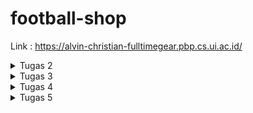 # football-shop

Link : https://alvin-christian-fulltimegear.pbp.cs.ui.ac.id/

<details>
<summary> Tugas 2 </summary>

## Memenuhi checklist
1. Membuat sebuah proyek Django baru

Jalankan `django-admin startproject football_store .` untuk membuat django project bernama `football_store` di current directory </br >. Lalu saya membuat 2 file env, `.env` dan `.env.prod` yang akan digunakan untuk menyimpan data-data yang sensitif. Sebagai best practice, saya juga masukkan secret key django ke dalam kedua file tersebut. Lalu mengganti baris `SECRET_KEY` menjadi ```SECRET_KEY = os.getenv('SECRET_KEY')```

Setelah itu, saya membuat gitignore menggunakan template dari tutorial 0

2. Membuat aplikasi dengan nama main pada proyek tersebut.

Jalankan `python manage.py startapp main` untuk membuat direktori baru bernama main.</br >

3. Melakukan routing pada proyek agar dapat menjalankan aplikasi main.

Tambahkan aplikasi `main` ke list Installed_Apps di file `settings.py`, ini akan membuat aplikasi main kita dikenali oleh proyek football_store</br>

4. Membuat model pada aplikasi main dengan nama Product dan memiliki atribut wajib sebagai berikut.
name sebagai nama item dengan tipe CharField.
price sebagai harga item dengan tipe IntegerField.
description sebagai deskripsi item dengan tipe TextField.
thumbnail sebagai gambar item dengan tipe URLField.
category sebagai kategori item dengan tipe CharField.
is_featured sebagai status unggulan item dengan tipe BooleanField.</br>

Untuk proyek kali ini saya menambahkan atribut `brand` yang bertipe `CharField` dan juga atribut `sold` yang bertipe `IntegerField` untuk menunjukkan berapa banyak dari produk tertentu sudah terjual

Untuk mengimplementasikannya, cukup menambahkan kode ini ke `models.py` di aplikasi `main`.

```python
    Category_Choices = [
        ('topwear', 'Top Wear'),
        ('bottomwear', 'Bottom Wear'),
        ('shoes', 'Shoes'),
        ('gloves', 'Gloves'),
        ('accessories', 'Accessories'),
        ('socks', 'Socks'),
        ('trainingequipment', 'Training Equipment'),
        ('ball', 'Ball'),
        ('bag', 'Bag'),
    ]

    name = models.CharField(max_length=30)
    price = models.IntegerField()
    description = models.TextField()
    thumbnail = models.URLField()
    category = models.CharField(max_length=20, choices=Category_Choices)
    is_featured = models.BooleanField(default=False)
    brand = models.CharField(max_length=10)
    sold = models.IntegerField(default=0)

    def __str__(self):
        return self.name
    
    def add_sold(self, quantity):
        self.sold += quantity
        self.save()
```

Kode ini akan membuat sebuah model bernama Products lewat kata kunci models.Model, lalu akan membuat atribut `name` dengan tipe `CharField` dan panjang maksimal 30 karakter, `price` dengan tipe `IntegerField`, `description` dengan tipe `Textfield`, `thumbnail` dengan tipe `URLField`, `category` dengan tipe `CharField` dan panjang maksimal 20 karakter dan pilihan dari `Category_Choices`, `is_featured` dengan tipe data `boolean` dimana nilai defaultnya adalah False, `brand` dengan tipe data `CharField` dan panjang maksimal 10, dan `sold` dengan tipe data `IntegerField`

setelah itu ada fungsi `__str__` yang digunakan untuk mengembalikan nama dari model, dan fungsi `add_sold` yang berfungsi untuk menambah nilai atribut `sold`

5. Membuat sebuah fungsi pada views.py untuk dikembalikan ke dalam sebuah template HTML yang menampilkan nama aplikasi serta nama dan kelas kamu.

Untuk ini saya menambahkan kode ini ke `views.py`
```python
def show_template(request):
    context = {
        'shop': 'Full Time Gear',
        'name': 'Alvin Christian Halim',
        'class': 'PBP F'
    }

    return render(request, "template.html", context)
```

kode ini mendefinisikan sebuah fungsi `show_template` dimana didalamnya ada 4 context yaitu `shop`, `name`, dan `class`. Lalu fungsi ini akan meretrun hasil render tersebut menurut `template.html`. Argumen request disini merupakan HTTP request yang diberikan ketika fungsi show_template dipanggil</br>

Karena untuk tugas individu kali ini hanya perlu menampilkan nama toko, nama, dan kelas, maka saya pakai template sederhana yang digunakan untuk tutorial 1</br>

```html
<p>{{ shop }}<p></p> 

<h5>Name: </h5>
<p>{{ name }}<p>
<h5>Class: </h5>
<p>{{ class }}</p>

```
`{{}}` digunakan untuk mendisplay variabel yang ada didalamnya ketika html tersebut dirender. Dalam kasus ini, yang akan ditampilkan adalah nilai variabel `shop`, `name`, dan `class` menurut context di `show_template` diatas

6. Membuat sebuah routing pada urls.py aplikasi main untuk memetakan fungsi yang telah dibuat pada views.py.

Untuk ini cukup tambahkan ini ke `urls.py`

```python
urlpatterns = [
    path('', show_template, name='show_template'),
]
```

Untuk penjelasan lebi lengkap ada di bagian berikutnya


7. Melakukan deployment ke PWS terhadap aplikasi yang sudah dibuat sehingga nantinya dapat diakses oleh teman-temanmu melalui Internet.

Untuk melakukan deployment ke PWS, pertama saya membuat proyek baru bernama fulltimegear di pws, lalu saya tambahkan env variabel saya ke PWS agar dapat digunakan oleh website saya. Setelah itu saya tambahkan url `alvin-christian-fulltimegear.pbp.cs.ui.ac.id` ke AllOWED_HOST di `settings.py` agar aplikasi webnya mengenali url deployment PWS. Setelah itu tinggal jalankan perintah deployment yang ditunjukkan di PWS.


## Buatlah bagan yang berisi request client ke web aplikasi berbasis Django beserta responnya dan jelaskan pada bagan tersebut kaitan antara urls.py, views.py, models.py, dan berkas html.

![flow](/images/basic-django.png)

ref:https://developer.mozilla.org/en-US/docs/Learn_web_development/Extensions/Server-side/Django/Introduction

Ketika seorang user membuka aplikasi django, maka browser akan mengirim sebuah `get` request. Sebuah get request dapat dianggap sebagai permintaan dari browser untuk mengambil sesuatu dari server. 

![request](/images/request.png)


Server akan menerima request tersebut dan "check" file `urls.py` untuk menentukan views mana yang tepat

```python
urlpatterns = [
    path('admin/', admin.site.urls),
    path('', include('main.urls')),
]
```

dalam kasus aplikasi saya, karena by default ketika membuka aplikasi akan berada di root URL, maka request akan diteruskan ke urls di aplikasi main, namun jika saya mengunjungi endpoin admin maka request akan diteruskan ke urls di admin.site. Untuk seterusnya saya akan gunakan main.urls sebagai contoh.

Di dalam urls di main ada potongan kode ini

```python
urlpatterns = [
    path('', show_template, name='show_template'),
]
```

Karena kita berada di root URL, maka fungsi yang akan dipanggil adalah `show_template` dari `views.py` di aplikasi main.show_template memiliki kode berikut

```python
def show_template(request):
    context = {
        'shop': 'Full Time Gear',
        'name': 'Alvin Christian Halim',
        'class': 'PBP F'
    }

    return render(request, "template.html", context)
```

kode ini mengambil file `template.html` lalu merendernya dan mereturnnya. Server kemudian mengembalikan hasil html yang dirender dan juga sebuah kode ke client untuk ditampilkan ke pengguna. Kode ini untuk memberi tahu ke client status dariaksi, apakah berhasil atau gagal, dan jika gagal, mengapa. 

![response](/images/response.png)


Tentu kita bisa menambahkan endpoint lain yang akan melakukanaksi lain tapi konsepnya tetap sama. Contoh jika kita ingin menulis atau membaca suatu data model, maka response akan diteruskan dari view ke `models.py` dimana kita dapat mengambil atau menulis data ke model yang ada di aplikasi. Setelah itu, tergantung bagaimana kita mensetup routing, kita dapat merender/mengupdate html baru dan mengembalikannya ke client.

## Jelaskan peran settings.py dalam proyek Django!

Sesuai namanya, `settings.py` merupakan kode yang menentukan konfigurasi dari aplikasi kita. Kode settings ini sebenarnya hanya merupakan sekumpulan variabel yang akan digunakan oleh aplikasi kita. Sebagai contoh, ada variabel `SECRET_KEY`, value yang kita assign ke variabel ini akan menjadi secret key yang digunakan oleh aplikasi kita untuk kegiatan kriptografi seperti signing. Variabel `ALLOWED_HOSTS` akan mendefinisikan host mana saja yang dimana aplikasi kita dapat ditampilkan (ref: https://docs.djangoproject.com/en/5.2/ref/settings/#allowed-hosts). Masih ada banyak lagi variabel yang kita bisa setting di file `settings.py`, untuk dokumentasi lengkapnya bisa lihat di https://docs.djangoproject.com/en/5.2/ref/settings/#

## Bagaimana cara kerja migrasi database di Django?

Pada saat kita melakukan perubahan pada model, maka kita perlu mengupdate database kita agar semua sinkron, proses ini bernama migration. Ketika ingin melakukan migration, kita dapat mulai dengan menjalankan perintah `python manage.py makemigrations`. Django akan scan model kita dan bandingkan dengan versi sebelumnya yang disimpan di file migrasi kita. Jika ada perbedaan, maka Django akan membuat file migrasi baru yang berisi perubahan yang ada. Ini bisa dibilang mirip dengansistem version control dari git. Kemudian kita dapat jalankan `python manage.py migrate` untuk mulai proses migrasi, tinggal tunggu sampai prosesnya kelar (ref: https://docs.djangoproject.com/en/5.2/topics/migrations/#migration-files)

## Menurut Anda, dari semua framework yang ada, mengapa framework Django dijadikan permulaan pembelajaran pengembangan perangkat lunak?

Menurut saya, alasan pertama adalah karena Django merupakan framework python, yang merupakan bahasa yang paling simpel dibanding bahasa-bahasa lain seperti php, javascript, dll. Kedua Django juga bagus untuk pengenalan design arkitektur, khususnya MVT, karena flownya jelas dan terstruktur. Terakhir, proses dari membuat proyek sampai mendeploy relatif mudah karena Django sudah memberikan cara untuk automasi seperti startapp, startproject, migrate, makemigrations, runserver, dll.

## Apakah ada feedback untuk asisten dosen tutorial 1 yang telah kamu kerjakan sebelumnya?

Mungkin dari saya belum ada karena dari materi tutorial sudah sangat membantu dan saya belum ketemu kendala apa-apa.
</details>

<details>
<summary> Tugas 3 </summary>

## Jelaskan mengapa kita memerlukan data delivery dalam pengimplementasian sebuah platform?

Sebuah platform tidak dapat berjalan tanpa adanya data, dan kita perlu sebuah cara untuk memindahkan data dari satu tempat ke tempat lain. Inilah gunanya data delivery, sebagai contoh misalkan sebuah platform menyimpan data dari produk yaitu nama, harga, dan stok. Data ini disimpan di database, ketika seorang user mengunjungi webstie tersebut untuk melihat produk, website harus dapat menampilkan data-data dari produk tersebut. Jadi harus ada perpindahan data dari database ke frontend untuk ditampilkan

## Menurutmu, mana yang lebih baik antara XML dan JSON? Mengapa JSON lebih populer dibandingkan XML?

Saya pribadi lebih suka JSON karena lebih simpel untuk ditulis dan dibaca. JSON lebih populer karena lebih ringan dibanting XML sehingga dapat di-parse lebih cepat. (ref : https://www.geeksforgeeks.org/html/difference-between-json-and-xml/)

## Jelaskan fungsi dari method is_valid() pada form Django dan mengapa kita membutuhkan method tersebut?

method is_valid() digunakan untuk ngecek apakah input form tersebut sesuai atau tidak dengan model yang ditentukan. Sebagai contoh, jika atribut nama memiliki maksimal panjang 10 char, dan ada yang input lebih dari 10 char maka method is_valid() akan mereturn false dan form tidak dapat disubmit. Sama juga jika pengguna tidak mengisi bagian yang wajib, seperti jika mencoba register tanpa memasukkan username atau password.

## Mengapa kita membutuhkan csrf_token saat membuat form di Django? Apa yang dapat terjadi jika kita tidak menambahkan csrf_token pada form Django? Bagaimana hal tersebut dapat dimanfaatkan oleh penyerang?

Cross-site request forgery (CSRF) merupakan sebuah serangan dimana seorang penyerang dapat mengirimkan request yang berbahaya atas nama pengguna. CSRF dapat terjadi ketika seorang user sedang logged in ke sebuah aplikasi. Untuk menjaga session, aplikasi web akan membuat cookie. Hal yang penting untuk dicatat adalah ketika kita mengirim sebuah request ke aplikasi tersebut, cookie akan secara otomatis dikirim juga ke server. 

Misalkan user sedang logged in ke aplikasi bank. Lalu dia pergi ke website lain yang ternyata dibuat oleh penyerang. Saat di website tersebut, ternyata website mengirim sebuah request ke aplikasi bank untuk mengganti password. Karena cookienya juga dikirim maka web bank menggangap bahwa user tersebut yang ingin mengganti password

![csrf](/images/csrf.svg)

CSRF token merupakan sebuah token random yang digunakan untuk mencegah CSRF. CSRF Ketika user mengirim form, maka CSRF token tersebut juga akan dikirm ke server, biasanya lewat hidden field di html dengan metode POST. Server akan cek apakah token tersebut sesuai, jika iya maka aksi tersebut akan dilakukan. Namun jika tidak maka aksi tersebut akan direject (ref: https://portswigger.net/web-security/csrf)

## Jelaskan bagaimana cara kamu mengimplementasikan checklist di atas secara step-by-step (bukan hanya sekadar mengikuti tutorial).

1.  Tambahkan 4 fungsi views baru untuk melihat objek yang sudah ditambahkan dalam format XML, JSON, XML by ID, dan JSON by ID.

di `views.py` saya tambahkan 4 fungsi ini
```python
def show_xml(request):
    products = Products.objects.all()
    xml_data = serializers.serialize("xml", products)
    return HttpResponse(xml_data, content_type="application/xml")

def show_json(request):
    products = Products.objects.all()
    json_data = serializers.serialize("json", products)
    return HttpResponse(json_data, content_type="application/json")

def show_xml_by_id(request, id):
    products = Products.objects.get(id=id)
    xml_data = serializers.serialize("xml", [products])
    return HttpResponse(xml_data, content_type="application/xml")

def show_json_by_id(request, id):
    products = Products.objects.get(id=id)
    json_data = serializers.serialize("json", [products])
    return HttpResponse(json_data, content_type="application/json")
```

fungsi-fungsi tersebut berguna untuk menampilkan data products dalam bentuk xml (show_xml) dan json(show_json). Terdapat juga 2 fungsi untuk menampilkan data produk tertentu berdasarkan idnya dalam bentuk json (show_json_by_id) dan (show_xml_by_id)

2. Membuat routing URL untuk masing-masing views yang telah ditambahkan pada poin 1.

Dalam `urls.py` saya tambahkan 4 endpoint ini

```python
    path('xml/<uuid:id>/', show_xml_by_id, name='show_xml_by_id'),
    path('json/<uuid:id>/', show_json_by_id, name='show_json_by_id'),
    path('xml/', show_xml, name='show_xml'),
    path('json/', show_json, name='show_json'),
```

endpoint xml digunakan untuk menampilkan data dlm xml, endpoint json untuk menampilkan dlm json, xml/<uuid:id>/ untuk menampilkan data produk dengan uuid tertenu dlm xml, dan json/<uuid:id> dalam json

3.  Membuat halaman yang menampilkan data objek model yang memiliki tombol "Add" yang akan redirect ke halaman form, serta tombol "Detail" pada setiap data objek model yang akan menampilkan halaman detail objek.

Catatatan bahwa semua kode html digenerate oleh AI

`template.html` diubah menjadi 

```html
 {% extends 'base.html' %}
 {% block content %}
<!DOCTYPE html>
<html lang="en">
<head>
    <meta charset="UTF-8">
    <title>{{ shop }}</title>
    <style>
        body { font-family: Arial, sans-serif; }
        .header { text-align: center; margin-bottom: 20px; }
        .add-button {
            display: inline-block;
            margin: 10px 0;
            padding: 10px 20px;
            background: dodgerblue;
            color: white;
            text-decoration: none;
            border-radius: 6px;
            font-size: 16px;
        }
        .add-button:hover { background: royalblue; }

        /* Product grid */
        .product-grid {
            display: grid;
            grid-template-columns: repeat(auto-fit, minmax(280px, 1fr));
            gap: 20px;
            max-width: 1000px;
            margin: auto;
        }
        .product-card {
            border: 1px solid #ddd;
            border-radius: 12px;
            padding: 15px;
            box-shadow: 0 4px 10px rgba(0,0,0,0.08);
            text-align: center;
        }
        .product-card img {
            width: 250px;
            height: 200px;
            object-fit: cover;
            border-radius: 10px;
            margin-bottom: 12px;
        }
        .product-card h2 {
            margin: 8px 0;
            font-size: 18px;
        }
        .price { font-weight: bold; color: green; margin: 5px 0; }
        .featured {
            color: #fff;
            background: crimson;
            padding: 3px 6px;
            border-radius: 5px;
            font-size: 11px;
            margin-left: 6px;
        }
        .details-button {
            display: inline-block;
            margin-top: 12px;
            padding: 8px 16px;
            background: #0b5ed7;
            color: white;
            text-decoration: none;
            border-radius: 6px;
            font-size: 14px;
        }
        .details-button:hover {
            background: #084298;
        }
    </style>
</head>
<body>
    <div class="header">
        <h1>{{ shop }}</h1>
        <h5>Name: {{ name }}</h5>
        <h5>Class: {{ class }}</h5>
        <a href="{% url 'main:add_product' %}" class="add-button">Add Product</a>
    </div>

    <div class="product-grid">
        {% for product in products %}
            <div class="product-card">
                <img src="{{ product.thumbnail }}" alt="{{ product.name }}">
                <h2>
                    {{ product.name }}
                    {% if product.is_featured %}
                        <span class="featured">Featured</span>
                    {% endif %}
                </h2>
                <p class="price">Rp {{ product.price }}</p>
                <p><strong>Brand:</strong> {{ product.brand }}</p>
                <p><strong>Stock:</strong> {{ product.stock }}</p>
                <a href="{% url 'main:show_product' product.id %}" class="details-button">View Details</a>
            </div>
        {% empty %}
            <p>No products available.</p>
        {% endfor %}
    </div>
</body>
</html>
{% endblock content %}

```

Disini ada button dengan label Add Product yang akan redirect ke url bernama add_product (path('add/', add_product, name='add_product')) diamana kita bisa menambahkan produk. 

Selain itu kita jalankan sebuah for loop untuk setiap produk dan menampilkan nama, harga, brand, dan jumblah stok

```html
        {% for product in products %}
            <div class="product-card">
                <img src="{{ product.thumbnail }}" alt="{{ product.name }}">
                <h2>
                    {{ product.name }}
                    {% if product.is_featured %}
                        <span class="featured">Featured</span>
                    {% endif %}
                </h2>
                <p class="price">Rp {{ product.price }}</p>
                <p><strong>Brand:</strong> {{ product.brand }}</p>
                <p><strong>Stock:</strong> {{ product.stock }}</p>
                <a href="{% url 'main:show_product' product.id %}" class="details-button">View Details</a>
```

ada juga button details yang akan redirect ke url bernama show_product (    path('product/<uuid:id>/', show_product, name='show_product'),)

Kode untuk show_product dalam views.py adalah

```python
def show_product(request, id):
    product = get_object_or_404(Products, id=id)
    context = {'product': product}
    return render(request, 'product_detail.html', context)
```

Yaitu hanya sekedar merender `product_detail.html` untuk produk dengan id tertentu. 

4. Membuat halaman form untuk menambahkan objek model pada app sebelumnya.

Kode dari `forms.py` adalah

```python
from django.forms import ModelForm
from main.models import Products

class ProductsForm(ModelForm):
    class Meta:
        model = Products
        fields = ["name", "description", "price", "category", "thumbnail", "is_featured", "brand","stock"]



```

dimana forms ini akan digunakan di `add_product`

```python
def add_product(request):
    form = ProductsForm(request.POST or None)
    if form.is_valid() and request.method == 'POST':
        form.save()
        return redirect('main:show_template')
    
    context = {'form': form}
    return render(request, 'add_product.html', context)

```

dengan kode html `add_product.html`

```html
 {% extends 'base.html' %}
 {% block content %}
<!DOCTYPE html>
<html lang="en">
<head>
    <meta charset="UTF-8">
    <title>Add Product</title>
    <style>
        body {
            font-family: Arial, sans-serif;
        }
        .form-container {
            width: 400px;
            margin: 50px auto;
            padding: 20px;
            border: 1px solid #ddd;
            border-radius: 10px;
            box-shadow: 0 4px 10px rgba(0,0,0,0.1);
        }
        .form-container h2 {
            text-align: center;
            margin-bottom: 20px;
        }
        .form-container form p {
            margin-bottom: 15px;
        }
        .form-container button {
            width: 100%;
            padding: 10px;
            background: dodgerblue;
            color: white;
            border: none;
            border-radius: 6px;
            font-size: 16px;
            cursor: pointer;
        }
        .form-container button:hover {
            background: royalblue;
        }
        .back-link {
            display: block;
            margin-top: 15px;
            text-align: center;
        }
    </style>
</head>
<body>
    <div class="form-container">
        <h2>Add New Product</h2>
        <form method="POST">
            {% csrf_token %}
            {{ form.as_p }}
            <button type="submit">Save Product</button>
        </form>
        <a href="{% url 'main:show_template' %}" class="back-link">⬅ Back to Products</a>
    </div>
</body>
</html>
{% endblock content %}

```

4. Membuat halaman yang menampilkan detail dari setiap data objek model.

Berikut adalah kode untuk `product_detail.html`. Kegunaan dari `product_detail.html` sudah dijelaskan di nomor 3


```html
 {% extends 'base.html' %}
 {% block content %}
<!DOCTYPE html>
<html lang="en">
<head>
    <meta charset="UTF-8">
    <title>{{ product.name }}</title>
    <style>
        body {
            font-family: Arial, sans-serif;
        }
        .product-card {
            width: 400px;
            border: 1px solid #ddd;
            border-radius: 10px;
            padding: 20px;
            margin: 20px auto;
            box-shadow: 0 4px 10px rgba(0,0,0,0.1);
        }
        .product-card img {
            width: 100%;
            border-radius: 10px;
            margin-bottom: 15px;
        }
        .product-card h2 {
            margin: 10px 0;
        }
        .price {
            font-size: 20px;
            font-weight: bold;
            color: green;
        }
        .featured {
            color: #fff;
            background: crimson;
            padding: 4px 8px;
            border-radius: 5px;
            font-size: 12px;
            margin-left: 10px;
        }
        .add-button {
            display: inline-block;
            margin: 20px auto;
            padding: 10px 20px;
            background: dodgerblue;
            color: white;
            text-decoration: none;
            border-radius: 6px;
            font-size: 16px;
            transition: background 0.3s;
        }
        .add-button:hover {
            background: royalblue;
        }
    </style>
</head>
<body>

    <!-- Single Product -->
    <div class="product-card">
        <img src="{{ product.thumbnail }}" alt="{{ product.name }}">
        <h2>{{ product.name }}
            {% if product.is_featured %}
                <span class="featured">Featured</span>
            {% endif %}
        </h2>
        <p class="price">Rp {{ product.price }}</p>
        <p><strong>Stock:</strong> {{ product.stock }}</p>
        <p><strong>Category:</strong> {{ product.get_category_display }}</p>
        <p><strong>Brand:</strong> {{ product.brand }}</p>
        <p><strong>Sold:</strong> {{ product.sold }}</p>
        <p><strong>Description:</strong></p>
        <p>{{ product.description }}</p>

    </div>
</body>
</html>
{% endblock content %}

```

Yaitu mencetak name, price, stock, category, brand, desc, dan jumblah sold


## Mengakses keempat URL di poin 2 menggunakan Postman, membuat screenshot dari hasil akses URL pada Postman, dan menambahkannya ke dalam README.md.

`/xml`

![alt text](/images/xml.png)

`/json`
![alt text](/images/json.png)

`/xml/7dd4b197-d4ce-4c98-978b-48ef8d52af39`
![alt text](/images/xml-id.png)

`/json/7dd4b197-d4ce-4c98-978b-48ef8d52af39`
![alt text](/images/json-id.png)
</details>

<details>
<summary> Tugas 4 </summary>

## Apa itu Django AuthenticationForm? Jelaskan juga kelebihan dan kekurangannya.

Django AuthenticationForm adalah form bawaan dari django yang digunakan untuk melakukan authentikasi pada saat login. Kelebihan dari AuthenticationForm adalah karena merupakan bawwan django, simpel untuk di set up dan sudah aman. Kekurangannya adalah fiturnya yang minim sehingga tidak ada pilihan seperti remember me (walaupun bisa ditambahkan) dan memaksa kita untuk menggunakan User bawaan dari django. Jika kita ingin menggunakan User custom, maka harus ada yang diganti.

## Apa perbedaan antara autentikasi dan otorisasi? Bagaiamana Django mengimplementasikan kedua konsep tersebut?

Autentikasi adalah proses untuk memverifikasi identitas user (you're who you say you are) sedangkan otorisasi merupakan proses untuk memberifikasi apakah anda mempunyai akses untuk suatu hal. Untuk autentikasi kita bisa gunakan AuthenticationForm yang sudah dijelaskan di bagian sebelumnya sedangkan untuk otorisasi kita bisa menggunakan decorator seperti `@login_required`

## Apa saja kelebihan dan kekurangan session dan cookies dalam konteks menyimpan state di aplikasi web?

Session sendiri lebih lebih aman karena di store di server dan dapat menampung lebih banyak informasi. Sedangkan untuk cookies di store di client side sehingga kurang dan hanya dapat menyimpan sedikit informasi namun kelebihannya adalah cookies lebih ringan dan cepet sehingga tidak akan membenani server dibanding session yang bisa memakan memori yang lebih besar.  

## Apakah penggunaan cookies aman secara default dalam pengembangan web, atau apakah ada risiko potensial yang harus diwaspadai? Bagaimana Django menangani hal tersebut?

Secara default penggunaan cookies belum tentu aman, pertama cookies dapat diubah oleh semua orang, sehingga perlu ada check untuk integriti dari cookie tersebut. Untuk django, cookies disecure menggunakan signing menggunakan secret key sehingga jika ada yang diubah, maka signaturenya tidak akan cocok. Selain itu, cookies juga ada kemungkinan untuk dicuri lewat serangan seperti Cross-Site Scripting (XSS), di django cookies mempunyai default keamanan yaitu `SESSION_COOKIE_HTTPONLY` = True sehingga cookie tidak bisa di akses lewat javascript. 

## Jelaskan bagaimana cara kamu mengimplementasikan checklist di atas secara step-by-step (bukan hanya sekadar mengikuti tutorial).

1. Mengimplementasikan fungsi registrasi, login, dan logout untuk memungkinkan pengguna mengakses aplikasi sebelumnya sesuai dengan status login/logoutnya.

Untuk ini kita cukup tambahkan 3 fungsi di `views.py`

```python
def register(request):
    form = UserCreationForm()

    if request.method == "POST":
        form = UserCreationForm(request.POST)
        if form.is_valid():
            form.save()
            messages.success(request, 'Your account has been successfully created!')
            return redirect('main:login')
    context = {'form':form}
    return render(request, 'register.html', context)

def login_user(request):
    if request.method == 'POST':
      form = AuthenticationForm(data=request.POST)
      if form.is_valid():
          user = form.get_user()
          login(request, user)
          response = HttpResponseRedirect(reverse('main:show_template'))
          response.set_cookie('last_login', str(datetime.datetime.now()))
          return response
    else:
        form = AuthenticationForm()
        context = {'form':form}
        return render(request, 'login.html', context)

def logout_user(request):
    logout(request)
    response = HttpResponseRedirect(reverse('main:login'))
    response.delete_cookie('last_login')
    return response

``` 
dan juga import 

```python
from django.contrib.auth.forms import UserCreationForm, AuthenticationForm
from django.contrib.auth import authenticate, login, logout
from django.contrib.auth.decorators import login_required
```

Setelah itu tinggal tambahin `@login_required(login_url='/login')` di fungsi yang ingin kita restrik


2. Membuat dua (2) akun pengguna dengan masing-masing tiga (3) dummy data menggunakan model yang telah dibuat sebelumnya untuk setiap akun di lokal.

Ini cukup register 2 akun terus masing-masing akun bikin 3 produk

3. Menghubungkan model Product dengan User.

Pertama-tama kita perlu mengimport User lalu menambahkan ```user = models.ForeignKey(User, on_delete=models.CASCADE, null=True)``` ke products.

Setelah itu kita tinggal modifikasi `show_template` agar mengambil username dari requestnya dan last_login dari cookies dan menambahkan functionality untuk filter berdasarkan all products or my products

```python
@login_required(login_url='/login')
def show_template(request):
    filter_type = request.GET.get('filter','all')
    
    if filter_type == 'all':
        product_list = Products.objects.all()
    else:
        product_list = Products.objects.filter(user=request.user)
    context = {
        'shop': 'FullTime Gear',
        'name': request.user.username,
        'class': 'PBP F',
        'products': product_list,
        'last_login': request.COOKIES.get('last_login', 'Never')
    }
    
    return render(request, "template.html", context)
```

dan `add_product` untuk membuat user product dari username yang membuatnya

```python
@login_required(login_url='/login')
def add_product(request):
    form = ProductsForm(request.POST or None)
    if form.is_valid() and request.method == 'POST':
        product_entry = form.save(commit=False)
        product_entry.user = request.user
        product_entry.save()
        return redirect('main:show_template')
    
    context = {'form': form}
    return render(request, 'add_product.html', context)
```

4. Menampilkan detail informasi pengguna yang sedang logged in seperti username dan menerapkan cookies seperti last_login pada halaman utama aplikasi.

Untuk ini tinggal ambil context dari show_template lalu tambahkan ke html

```html
 {% extends 'base.html' %}
 {% block content %}
<!DOCTYPE html>
<html lang="en">
<head>
    <meta charset="UTF-8">
    <title>{{ shop }}</title>
    <style>
        body { font-family: Arial, sans-serif; }
        .header { text-align: center; margin-bottom: 20px; }
        .add-button {
            display: inline-block;
            margin: 10px 0;
            padding: 10px 20px;
            background: dodgerblue;
            color: white;
            text-decoration: none;
            border-radius: 6px;
            font-size: 16px;
        }
        .add-button:hover { background: royalblue; }

        /* Product grid */
        .product-grid {
            display: grid;
            grid-template-columns: repeat(auto-fit, minmax(280px, 1fr));
            gap: 20px;
            max-width: 1000px;
            margin: auto;
        }
        .product-card {
            border: 1px solid #ddd;
            border-radius: 12px;
            padding: 15px;
            box-shadow: 0 4px 10px rgba(0,0,0,0.08);
            text-align: center;
        }
        .product-card img {
            width: 250px;
            height: 200px;
            object-fit: cover;
            border-radius: 10px;
            margin-bottom: 12px;
        }
        .product-card h2 {
            margin: 8px 0;
            font-size: 18px;
        }
        .price { font-weight: bold; color: green; margin: 5px 0; }
        .featured {
            color: #fff;
            background: crimson;
            padding: 3px 6px;
            border-radius: 5px;
            font-size: 11px;
            margin-left: 6px;
        }
        .details-button {
            display: inline-block;
            margin-top: 12px;
            padding: 8px 16px;
            background: #0b5ed7;
            color: white;
            text-decoration: none;
            border-radius: 6px;
            font-size: 14px;
        }
        .details-button:hover {
            background: #084298;
        }
    </style>
</head>
<body>
    <div class="header">
        <h1>{{ shop }}</h1>
        <h5>Name: {{ name }}</h5>
        <h5>Class: {{ class }}</h5>
        <a href="{% url 'main:add_product' %}" class="add-button">Add Product</a>
        <a href="{% url 'main:logout' %}" class="add-button">Logout</a>
        <h5>Sesi terakhir login: {{ last_login }}</h5>
        <a href="?filter=all" class="add-button">All Products</a>
        <a href="?filter=my" class="add-button">My Products</a>
    </div>

    <div class="product-grid">
        {% for product in products %}
            <div class="product-card">
                <img src="{{ product.thumbnail }}" alt="{{ product.name }}">
                <h2>
                    {{ product.name }}
                    {% if product.is_featured %}
                        <span class="featured">Featured</span>
                    {% endif %}
                </h2>
                <p class="price">Rp {{ product.price }}</p>
                <p><strong>Brand:</strong> {{ product.brand }}</p>
                <p><strong>Stock:</strong> {{ product.stock }}</p>
                <a href="{% url 'main:show_product' product.id %}" class="details-button">View Details</a>
            </div>
        {% empty %}
            <p>No products available.</p>
        {% endfor %}
        
    </div>
</body>
</html>
{% endblock content %}
```

</details>

<details>
<summary> Tugas 5 </summary>

## Jika terdapat beberapa CSS selector untuk suatu elemen HTML, jelaskan urutan prioritas pengambilan CSS selector tersebut!

Secara umum CSS memiliki 3 jenis, inline style, external dan internal style, dan browser default. Prioritasnya adalah inline style > external/internal style > browser default. Jika ada lebih dari 2 CSS dalam jenis CSS yang sama, maka selector CSS yang ditulis terbaru akan memiliki prioritas. Selain itu juga ada atribut !important yang dapat ditambahkan yang akan membuat selector tersebut memiliki prioritas tertinggi, lebih dari inline.

## Mengapa responsive design menjadi konsep yang penting dalam pengembangan aplikasi web? Berikan contoh aplikasi yang sudah dan belum menerapkan responsive design, serta jelaskan mengapa!

Layout dan penampilan dari website kita tergantung dengan ukuran dan jenis display yang digunakan oleh perangkat pengguna. Penampilan yang rapih dan bagus untuk dilihat di laptop belum tentu rapih dan bagus di mobile karena dimensinya yang berbeda. Sehingga penting membuat responsive design agar design kita bisa menyesuaikan dengan dimensi display yang berbeda sehingga semua pengguna dapat memiliki pengalaman yang sama-sama baik. 

Contoh yang paling mudah adalah navbar. Untuk mobile navbar sering kali menggunakan tombol "hamburger" yang akan mendisplay semua opsi ketika ditekan. Mengapa? Karena lebar dari perangkat mobile lebih kecil dipanding laptop atau tablet. Pada laptop kita bisa taruh semua opsinya langsung di navbar dan akan tetap terlihat rapih karena lebar display device kita. Namun apabila kita buat hal yang sama di mobile, maka antara satu opsi dengan opsi yang lain akan berdempetan atau bahkan bertimpaan karena kita mencoba memasukkan opsi yang banyak ke navbar yang memiliki lebar yang lebih pendek, maka untuk mengatasinya ditambahkan tombol yang akan mendisplay opsi secara vertikal dibanding horizontal

## Jelaskan perbedaan antara margin, border, dan padding, serta cara untuk mengimplementasikan ketiga hal tersebut!

Margin adalah jarak antara elemen satu dengan yang lain dan berwarna transparan. Contoh penggunaannya adalah :
```css
.box {
  margin: 20px; /
}
```

ini artinya .box akan memiliki jarak 20 pixel dari elemen yang lain

Border adalah garis yang menggelilingi sebuah elemen dan dapat kita tambahkan warna, ketebalan, dan styling. Contoh pengunaannya adalah :
```css
.box {
  border: 2px solid black;
}
```

Ini artinya .box akan memiliki garis solid seukuran 2 pixel berwarna hitam disekelilingnya

Padding adalah jarak antara konten elemen tersebut dengan bordernya. Contoh penggunaanya adalah :
```css
.box {
  padding: 15px; 
}
```
artinya antara isi dari .box dan bordernya memiliki jarak 15 pixel

Berikut adalah visualisasinya (ref : https://blog.hubspot.com/website/css-margin-vs-padding)

![](/images/margin-vs-padding-vs-border.webp)

## Jelaskan konsep flex box dan grid layout beserta kegunaannya!

Flex box dan grid adalah sebuah modul css yang memungkinkan kita untuk mengatur layout dari website kita. Untuk grid, menggunakan sistem dua dimensi yaitu row dan coloumn. Oleh sebab itu, grid cocok untuk mengatur layout dua dimensi. Sedangkan untuk flexbox hanya bisa satu dimensi, row atau column sehingga cocok untuk layout 1 dimensi. Ref : https://www.geeksforgeeks.org/css/comparison-between-css-grid-css-flexbox/

Untuk flex box terdapat 2 elemen yaitu flex container dan item, flex container adalah tempat menyimpan flex items. Flexbox juga memiliki property flex-direction yang dapat memudahkan kita untuk menentukan arah display dari flex item di dalam flex box tersebut. Ada 4 value: row, column, row-reverse, dan column reverse(ref : https://www.w3schools.com/css/css3_flexbox_container.asp)

grid juga memiliki grid container dan item dengan konsep yang mirip. Di dalam grid container ada property grid-template-columns yang memungkinkan kita untuk mengatur ukuran-ukuran dari kolom di grid tersebut, hal yang sama juga ada untuk rows yaitu grid-template-rows (ref:https://www.w3schools.com/css/css_grid_container.asp)

## Jelaskan bagaimana cara kamu mengimplementasikan checklist di atas secara step-by-step (bukan hanya sekadar mengikuti tutorial)!

1. Implementasikan fungsi untuk menghapus dan mengedit product. 

Untuk ini cukup menambahkan 2 fungsi ke `views.py`

```python
def delete_product(request, id):
    product = get_object_or_404(Products, id=id)
    product.delete()
    return redirect('main:show_template')

def edit_product(request, id):
    product = get_object_or_404(Products, id=id)
    form = ProductsForm(request.POST or None, instance=product)
    if form.is_valid() and request.method == 'POST':
        form.save()
        return redirect('main:show_template')
    
    context = {'form': form}
    return render(request, 'edit_product.html', context)
```
fungsi delete_product akan menghapus product dengan id `id` sedangkan untuk edit_product akan membuat form yang memungkinkan kita untuk mengedit detail dari product tersebut

2. Kustomisasi halaman login, register, tambah product, edit product, dan detail product semenarik mungkin.

Untuk styling saya menggunakan tailwind css, pertama-tama kita perlu tambahkan tailwind ke base.html

```html
{% load static %}
<!DOCTYPE html>
<html lang="en">
  <head>
    <meta charset="UTF-8" />
    <meta name="viewport" content="width=device-width, initial-scale=1.0" />
    {% block meta %} {% endblock meta %}
    <script src="https://cdn.tailwindcss.com"></script>
    <link rel="stylesheet" href="{% static 'css/global.css' %}"/>
  </head>
  <body>
    {% block content %} {% endblock content %}
  </body>
</html>
```

Setelah itu kita akan membuat folder `static` yang akan menyimpan css kita, di dalam folder tersebut kita akan buat `global.css`
```css
.form-style form input, form textarea, form select {
    width: 100%;
    padding: 0.5rem;
    border: 2px solid #bcbcbc;
    border-radius: 0.375rem;
}
.form-style form input:focus, form textarea:focus, form select:focus {
    outline: none;
    border-color: #16a34a;
    box-shadow: 0 0 0 3px #16a34a;
}

.form-style input[type="checkbox"] {
    width: 1.25rem;
    height: 1.25rem;
    padding: 0;
    border: 2px solid #d1d5db;
    border-radius: 0.375rem;
    background-color: white;
    cursor: pointer;
    position: relative;
    appearance: none;
    -webkit-appearance: none;
    -moz-appearance: none;
}

.form-style input[type="checkbox"]:checked {
    background-color: #16a34a;
    border-color: #16a34a;
}

.form-style input[type="checkbox"]:checked::after {
    content: '✓';
    position: absolute;
    top: 50%;
    left: 50%;
    transform: translate(-50%, -50%);
    color: white;
    font-weight: bold;
    font-size: 0.875rem;
}

.form-style input[type="checkbox"]:focus {
    outline: none;
    border-color: #16a34a;
    box-shadow: 0 0 0 3px rgba(22, 163, 74, 0.1);
}
```
Di base.html sudah ada load static sehingga semua template yang mengextend base.html dapat menggunakan elemen css, kita tinggal mengubah html dari login, product detail, register, add product, dan edit product agar lebih menarik. Untuk sebagian besar, kodenya masih sama dengan tutorial namun untuk register dan login saya menambahkan fitur untuk show dan hide password menggunakan javascript. Berikut html untuk login

```html
{% extends 'base.html' %}

{% block meta %}
<title>Login - FullTime Gear</title>
{% endblock meta %}

{% block content %}
<div class="bg-gradient-to-br from-green-50 via-white to-green-100 w-full min-h-screen flex items-center justify-center p-8">
  <div class="max-w-md w-full">
    <div class="bg-white rounded-lg border border-gray-200 p-6 sm:p-8 form-style">
      <div class="text-center mb-8">
        <h1 class="text-2xl font-bold text-gray-900 mb-2">Sign In</h1>
        <p class="text-gray-600">Welcome back to FullTime Gear</p>
      </div>

      
      {% if form.non_field_errors %}
        <div class="mb-6">
          {% for error in form.non_field_errors %}
            <div class="px-4 py-3 rounded-md text-sm border bg-red-50 border-red-200 text-red-700">
              {{ error }}
            </div>
          {% endfor %}
        </div>
      {% endif %}

      {% if form.errors %}
        <div class="mb-6">
          {% for field, errors in form.errors.items %}
            {% if field != '__all__' %}
              {% for error in errors %}
                <div class="px-4 py-3 rounded-md text-sm border bg-red-50 border-red-200 text-red-700 mb-2">
                  <strong>{{ field|title }}:</strong> {{ error }}
                </div>
              {% endfor %}
            {% endif %}
          {% endfor %}
        </div>
      {% endif %}

      <form method="POST" action="" class="space-y-6">
        {% csrf_token %}
        
        <div>
          <label for="username" class="block text-sm font-medium text-gray-700 mb-2">Username</label>
          <input 
            id="username" 
            name="username" 
            type="text" 
            required 
            class="w-full px-4 py-3 border border-gray-300 rounded-md focus:outline-none focus:border-green-500 transition-colors" 
            placeholder="Enter your username">
        </div>

        <div>
          <label for="password" class="block text-sm font-medium text-gray-700 mb-2">Password</label>
          <div class="relative">
            <input 
              id="password" 
              name="password" 
              type="password" 
              required 
              class="w-full px-4 py-3 border border-gray-300 rounded-md focus:outline-none focus:border-green-500 transition-colors" 
              placeholder="Enter your password">
            
            <button type="button" onclick="togglePassword()" 
              class="absolute inset-y-0 right-3 flex items-center text-gray-400 hover:text-gray-600">

              <svg xmlns="http://www.w3.org/2000/svg" viewBox="0 0 16 16" fill="#000000" aria-hidden="true" id="open-eye" height="16" width="16">
                <path d="M8 10a2 2 0 1 0 0 -4 2 2 0 0 0 0 4Z" stroke-width="0.6667"></path>
                <path fill-rule="evenodd" d="M0.8819999999999999 7.631333333333332C1.8739999999999999 4.650666666666666 4.6853333333333325 2.5 8.000666666666666 2.5c3.313333333333333 0 6.123333333333333 2.1486666666666663 7.116666666666667 5.126666666666667 0.07999999999999999 0.24133333333333332 0.07999999999999999 0.5013333333333333 0 0.742 -0.9913333333333334 2.9806666666666666 -3.8033333333333332 5.131333333333333 -7.117999999999999 5.131333333333333 -3.313333333333333 0 -6.124 -2.1486666666666663 -7.116666666666667 -5.126666666666667a1.1746666666666665 1.1746666666666665 0 0 1 0 -0.742ZM11.5 8a3.5 3.5 0 1 1 -7 0 3.5 3.5 0 0 1 7 0Z" clip-rule="evenodd" stroke-width="0.6667"></path>
              </svg>
              <svg xmlns="http://www.w3.org/2000/svg" viewBox="0 0 16 16" fill="#000000" aria-hidden="true" id="close-eye" height="16" width="16" class="hidden">
                <desc>
                  Eye Slash Streamline Icon: https://streamlinehq.com
                </desc>
                <path d="M2.353333333333333 1.6466666666666667a0.5 0.5 0 0 0 -0.7066666666666667 0.7066666666666667l12 12a0.5 0.5 0 1 0 0.7066666666666667 -0.7066666666666667l-12 -12Zm12.764 6.7219999999999995a7.499333333333333 7.499333333333333 0 0 1 -1.7539999999999998 2.873333333333333l-2.066 -2.066a3.5 3.5 0 0 0 -4.473333333333333 -4.473333333333333L5.172666666666666 3.051333333333333a7.478 7.478 0 0 1 2.828 -0.5513333333333332c3.313333333333333 0 6.123333333333333 2.1486666666666663 7.116666666666667 5.126666666666667 0.07999999999999999 0.24133333333333332 0.07999999999999999 0.5013333333333333 0 0.742Z" stroke-width="0.6667"></path>
                <path d="M10.5 8c0 0.12 -0.008666666666666666 0.238 -0.024666666666666663 0.35333333333333333l-2.829333333333333 -2.828666666666667A2.5 2.5 0 0 1 10.5 8Zm-2.1466666666666665 2.4753333333333334 -2.828666666666667 -2.829333333333333a2.5 2.5 0 0 0 2.829333333333333 2.828666666666667Z" stroke-width="0.6667"></path>
                <path d="M4.5 8c0 -0.4126666666666666 0.07133333333333333 -0.8086666666666666 0.20266666666666666 -1.176l-2.0666666666666664 -2.0666666666666664a7.5 7.5 0 0 0 -1.7533333333333332 2.873333333333333c-0.07999999999999999 0.24133333333333332 -0.07999999999999999 0.5013333333333333 0 0.7426666666666667 0.9926666666666667 2.9779999999999998 3.802666666666666 5.126666666666667 7.116666666666667 5.126666666666667 1 0 1.9553333333333331 -0.19599999999999998 2.828 -0.5513333333333332l-1.651333333333333 -1.651333333333333A3.5 3.5 0 0 1 4.5 8Z" stroke-width="0.6667"></path>
              </svg>
            </button>
          </div>
        </div>


        <button 
          type="submit" 
          class="w-full bg-green-600 text-white font-medium py-3 px-4 rounded-md hover:bg-green-700 transition-colors">
          Sign In
        </button>
      </form>

      
      {% if messages %}
        <div class="mt-6">
          {% for message in messages %}
            <div 
              class="
                px-4 py-3 rounded-md text-sm border mb-2
                {% if message.tags == 'success' %}
                  bg-green-50 border-green-200 text-green-700
                {% elif message.tags == 'error' %}
                  bg-red-50 border-red-200 text-red-700
                {% else %}
                  bg-gray-50 border-gray-200 text-gray-700
                {% endif %}
              ">
              {{ message }}
            </div>
          {% endfor %}
        </div>
      {% endif %}

     
      <div class="mt-6 text-center pt-6 border-t border-gray-200">
        <p class="text-gray-500 text-sm">
          Don't have an account? 
          <a href="{% url 'main:register' %}" class="text-green-600 hover:text-green-700 font-medium">
            Register Now
          </a>
        </p>
      </div>
    </div>
  </div>
</div>

<script>
  function togglePassword() {
    const input = document.getElementById("password");
    const openEye = document.getElementById("open-eye");
    const closeEye = document.getElementById("close-eye");

    if (input.type === "password") {
      input.type = "text";
      openEye.classList.add("hidden");
      closeEye.classList.remove("hidden");
    } else {
      input.type = "password";
      closeEye.classList.add("hidden");
      openEye.classList.remove("hidden");
    }
  }
</script>
{% endblock content %}
```

Selain itu saya juga menambahkan gradient pada background

Untuk product_detail.html saya memodifikasi dikit agar thumbnailnya dapat selalu terlihat secara penuh dan berada di tengah dan menambahkan border hijau.

```html
{% extends 'base.html' %}
{% load static %}

{% block meta %}
<title>{{ product.name }} - FullTime Gear</title>
{% endblock meta %}

{% block content %}
<div class="bg-gray-50 w-full min-h-screen">
    <div class="max-w-6xl mx-auto px-4 sm:px-6 lg:px-8 py-8">
        
        <!-- Back Navigation -->
        <div class="mb-6">
            <a href="{% url 'main:show_template' %}" class="text-gray-600 hover:text-gray-900 font-medium transition-colors">
                ← Back to Products
            </a>
        </div>
        
        <!-- Product -->
        <article class="bg-white rounded-lg border border-gray-200 overflow-hidden">
            
            <!-- Header -->
            <div class="p-6 sm:p-8">
                <div class="flex flex-wrap items-center gap-2 mb-4">
                    {% if product.is_featured %}
                        <span class="inline-flex items-center px-3 py-1 rounded-md text-xs font-medium bg-green-600 text-white">
                            Featured
                        </span>
                    {% endif %}
                </div>
                
                <h1 class="text-3xl sm:text-4xl font-bold text-gray-900 leading-tight mb-4">
                    {{ product.name }}
                </h1>
                
                <div class="flex flex-wrap items-center text-sm text-gray-500 gap-4">
                    <span class="text-green-600 font-semibold text-lg">Rp {{ product.price }}</span>
                    <span>Stock: {{ product.stock }}</span>
                </div>
            </div>

            <!-- Product Image -->
            {% if product.thumbnail %}
                <div class="px-6 sm:px-8 flex justify-center items-center">
                    <img src="{{ product.thumbnail }}" 
                        alt="{{ product.name }}" 
                        class="max-h-96 w-auto object-contain rounded-lg">
                </div>
            {% endif %}

            <!-- Product Description -->
            <div class="p-6 sm:p-8">
                <div class="prose prose-lg max-w-none">
                    <div class="text-gray-700 leading-relaxed whitespace-pre-line text-base sm:text-lg">
                        {{ product.description }}
                    </div>
                </div>
            </div>

            <!-- Extra Info -->
            <div class="border-t border-gray-200 p-6 sm:p-8 bg-gray-50">
                <div class="flex items-center justify-between">
                    <div>
                        <p class="font-medium text-gray-900">
                            Brand: {{ product.brand }}
                        </p>
                        {% if product.user %}
                            <p class="text-sm text-gray-500">Added by {{ product.user.username }}</p>
                        {% else %}
                            <p class="text-sm text-gray-500">Added by Anonymous</p>
                        {% endif %}
                    </div>
                </div>
            </div>
        </article>
    </div>
</div>
{% endblock content %}

```

3. Kustomisasi halaman daftar product menjadi lebih menarik dan responsive. Kemudian, perhatikan kondisi berikut:
 Jika pada aplikasi belum ada product yang tersimpan, halaman daftar product akan menampilkan gambar dan pesan bahwa belum ada product yang terdaftar.
 Jika sudah ada product yang tersimpan, halaman daftar product akan menampilkan detail setiap product dengan menggunakan card (tidak boleh sama persis dengan desain pada Tutorial!).


Pertama-tama kita buat product_card.css, isi dari css ini hanya css dari kode saya untuk tugas 2 (yang dibuat oleh AI), pada awalnya css tersebut masih inline, sekarang agar lebih rapih saya pindahkan ke static files, berikut kodenya

```css
body {
  font-family: Arial, sans-serif;
}

.header {
  text-align: center;
  margin-bottom: 20px;
}

.add-button {
  display: inline-block;
  margin: 10px 0;
  padding: 10px 20px;
  background: #16a34a; 
  color: white;
  text-decoration: none;
  border-radius: 6px;
  font-size: 16px;
  transition: background 0.2s;
}
.add-button:hover {
  background: #15803d;
}

/* Product grid */
.product-grid {
  display: grid;
  grid-template-columns: repeat(auto-fit, minmax(280px, 1fr));
  gap: 20px;
  max-width: 1000px;
  margin: auto;
}

.product-card {
  border: 1px solid #ddd;
  border-radius: 12px;
  padding: 15px;
  box-shadow: 0 4px 10px rgba(0, 0, 0, 0.08);
  text-align: center;
  background: white;
}

.product-card img {
  max-width: 100%;
  max-height: 200px;   /* limit height */
  width: auto;         /* scale proportionally */
  height: auto;
  object-fit: contain; /* make sure full image is visible */
  display: block;
  margin: 0 auto 12px; /* center horizontally + add bottom margin */
}

.product-card h2 {
  margin: 8px 0;
  font-size: 18px;
}

.price {
  font-weight: bold;
  color: #16a34a; 
  margin: 5px 0;
}

.featured {
  color: #fff;
  background: #15803d; 
  padding: 3px 6px;
  border-radius: 5px;
  font-size: 11px;
  margin-left: 6px;
}

.details-button {
  display: inline-block;
  margin-top: 12px;
  padding: 8px 16px;
  background: #16a34a; 
  color: white;
  text-decoration: none;
  border-radius: 6px;
  font-size: 14px;
  transition: background 0.2s;
}
.details-button:hover {
  background: #15803d; 
}
```
Setelah itu saya buat product_card.html yaitu html untuk product card yang akan menggunakan css dari product_card.css, berikut kodenya
```html
{% load static %}
<link rel="stylesheet" href="{% static 'css/product_card.css' %}">

<article class="product-card">
  <!-- Thumbnail -->
  {% if product.thumbnail %}
    <img src="{{ product.thumbnail }}" alt="{{ product.name }}">
  {% else %}
    <div class="w-full h-48 bg-gray-200 rounded-md"></div>
  {% endif %}

  <!-- Title -->
  <h2>
    {{ product.name }}
    {% if product.is_featured %}
      <span class="featured">Featured</span>
    {% endif %}
  </h2>

  <!-- Price / Stock -->
  <p class="price">Rp {{ product.price }}</p>
  <p><strong>Brand:</strong> {{ product.brand }}</p>
  <p><strong>Stock:</strong> {{ product.stock }}</p>

  <!-- Action Buttons -->
  <div class="mt-4 flex justify-center space-x-3">
    <a href="{% url 'main:show_product' product.id %}" class="details-button">View Details</a>
    {% if user.is_authenticated and product.user == user %}
      <a href="{% url 'main:edit_product' product.id %}" class="details-button">Edit</a>
      <a href="{% url 'main:delete_product' product.id %}" class="details-button" style="background:#dc2626;">Delete</a>
    {% endif %}
  </div>
</article>

```
Untuk tombol delete, saya kasih background merah agar berbeda dengan edit supaya meminimalisir kemungkinan salah pencet oleh user. Terakhir tinggal memodifikasi template.html agar menggunakan product_card.html

```html
{% extends 'base.html' %}
{% load static %}

{% block meta %}
<title>FullTime Gear - Products</title>
{% endblock meta %}

{% block content %}
{% include 'navbar.html' %}
<div class="bg-gray-50 w-full pt-16 min-h-screen">
  <div class="max-w-7xl mx-auto px-4 sm:px-6 lg:px-8 py-8">

    <!-- Header Section -->
    <div class="mb-8">
      <h1 class="text-3xl font-bold text-gray-900 mb-2">Football Products</h1>
      <p class="text-gray-600">Browse and shop the best football gear</p>
    </div>

    <!-- Filter Section -->
    <div class="flex flex-col sm:flex-row sm:items-center sm:justify-between mb-8 bg-white rounded-lg border border-gray-200 p-4">
      <div class="flex space-x-3 mb-4 sm:mb-0">
        <a href="?" class="{% if request.GET.filter == 'all' or not request.GET.filter %} bg-green-600 text-white{% else %} bg-white text-gray-700 border border-gray-300{% endif %} px-4 py-2 rounded-md font-medium transition-colors hover:bg-green-600 hover:text-white">
          All Products
        </a>
        <a href="?filter=my" class="{% if request.GET.filter == 'my' %} bg-green-600 text-white{% else %} bg-white text-gray-700 border border-gray-300{% endif %} px-4 py-2 rounded-md font-medium transition-colors hover:bg-green-600 hover:text-white">
          My Products
        </a>
      </div>
      {% if user.is_authenticated %}
        <div class="text-sm text-gray-500">
          Last login: {{ last_login }}
        </div>
      {% endif %}
    </div>

    <!-- Product Grid -->
    {% if not products %}
      <div class="bg-white rounded-lg border border-gray-200 p-12 text-center">
        <div class="w-32 h-32 mx-auto mb-4">
          <img src="{% static 'images/no-product.png' %}" alt="No products available" class="w-full h-full object-contain">
        </div>
        <h3 class="text-lg font-medium text-gray-900 mb-2">No products found</h3>
        <p class="text-gray-500 mb-6">Be the first to add a product.</p>
        <a href="{% url 'main:add_product' %}" class="inline-flex items-center px-4 py-2 bg-green-600 text-white rounded-md hover:bg-green-700 transition-colors">
          Add Product
        </a>
      </div>
    {% else %}
      <div class="grid grid-cols-1 md:grid-cols-2 lg:grid-cols-3 gap-6">
        {% for product in products %}
          {% include 'product_card.html' with product=product %}
        {% endfor %}
      </div>
    {% endif %}
  </div>
</div>
{% endblock content %}

```
untuk no-product.png saya membuat folder baru di dalam static bernama images dan menggunakan gambar berikut
![](/static/images/no-product.png)


4. Untuk setiap card product, buatlah dua buah button untuk mengedit dan menghapus product pada card tersebut!

Untuk kodenya sudah ada di kode product_card.html di nomor sebelumnya, berikut snippet kode untuk tombolnya :
```html
    {% if user.is_authenticated and product.user == user %}
      <a href="{% url 'main:edit_product' product.id %}" class="details-button">Edit</a>
      <a href="{% url 'main:delete_product' product.id %}" class="details-button" style="background:#dc2626;">Delete</a>
    {% endif %}
```

tombol ini hanya akan muncul jika user sudah terautentikasi (logged in) and merupakan orang yang menambahkan produk tersebut (if user.is_authenticated and product.user == user)

5. Buatlah navigation bar (navbar) untuk fitur-fitur pada aplikasi yang responsive terhadap perbedaan ukuran device, khususnya mobile dan desktop.

Untuk navbar saya masih menggunakan navbar yang dari tutorial, untuk mengimplementasikannya kita hanya perlu membuat `navbar.html` (di folder yang sama dengan `base.html`) lalu menambahkannya ke `template.html`

```html
{% extends 'base.html' %}
{% load static %}

{% block meta %}
<title>FullTime Gear - Products</title>
{% endblock meta %}

{% block content %}
{% include 'navbar.html' %}
```

berikut kode untuk navbar.html

```html
<nav class="fixed top-0 left-0 w-full bg-white border-b border-gray-200 shadow-sm z-50">
  <div class="max-w-7xl mx-auto px-6 lg:px-8">
    <div class="flex items-center justify-between h-16">
      
      <!-- Logo / Branding -->
      <div class="flex items-center">
        <h1 class="text-xl font-semibold text-gray-900">
          <span class="text-green-600">FullTime</span> Gear
        </h1>
      </div>
      
      <!-- Desktop Navigation -->
      <div class="hidden md:flex items-center space-x-8">
        <a href="{% url 'main:show_template' %}" class="text-gray-600 hover:text-gray-900 font-medium transition-colors">
          Home
        </a>
        <a href="{% url 'main:add_product' %}" class="text-gray-600 hover:text-gray-900 font-medium transition-colors">
          Add Product
        </a>
      </div>
      
      <!-- Desktop User Section -->
      <div class="hidden md:flex items-center space-x-6">
        {% if user.is_authenticated %}
          <div class="text-right">
            <div class="text-sm font-medium text-gray-900">{{ name|default:user.username }}</div>
            <div class="text-xs text-gray-500">{{ class|default:"PBP F" }}</div>
          </div>
          <a href="{% url 'main:logout' %}" class="text-red-600 hover:text-red-700 font-medium transition-colors">
            Logout
          </a>
        {% else %}
          <a href="{% url 'main:login' %}" class="text-gray-600 hover:text-gray-900 font-medium transition-colors">
            Login
          </a>
          <a href="{% url 'main:register' %}" class="bg-green-600 hover:bg-green-700 text-white px-4 py-2 rounded font-medium transition-colors">
            Register
          </a>
        {% endif %}
      </div>
      
      <!-- Mobile Menu Button -->
      <div class="md:hidden flex items-center">
        <button class="mobile-menu-button p-2 text-gray-600 hover:text-gray-900 transition-colors">
          <span class="sr-only">Open menu</span>
          <div class="w-6 h-6 flex flex-col justify-center items-center">
            <span class="bg-current block transition-all duration-300 ease-out h-0.5 w-6 rounded-sm"></span>
            <span class="bg-current block transition-all duration-300 ease-out h-0.5 w-6 rounded-sm my-0.5"></span>
            <span class="bg-current block transition-all duration-300 ease-out h-0.5 w-6 rounded-sm"></span>
          </div>
        </button>
      </div>
    </div>
  </div>
  
  <!-- Mobile Menu -->
  <div class="mobile-menu hidden md:hidden bg-white border-t border-gray-200">
    <div class="px-6 py-4 space-y-4">
      
      <!-- Mobile Navigation Links -->
      <div class="space-y-1">
        <a href="{% url 'main:show_template' %}" class="block text-gray-600 hover:text-gray-900 font-medium py-3 transition-colors">
          Home
        </a>
        <a href="{% url 'main:add_product' %}" class="block text-gray-600 hover:text-gray-900 font-medium py-3 transition-colors">
          Add Product
        </a>
      </div>
      
      <!-- Mobile User Section -->
      <div class="border-t border-gray-200 pt-4">
        {% if user.is_authenticated %}
          <div class="mb-4">
            <div class="font-medium text-gray-900">{{ name|default:user.username }}</div>
            <div class="text-sm text-gray-500">{{ class|default:"PBP F" }}</div>
          </div>
          <a href="{% url 'main:logout' %}" class="block text-red-600 hover:text-red-700 font-medium py-3 transition-colors">
            Logout
          </a>
        {% else %}
          <div class="space-y-3">
            <a href="{% url 'main:login' %}" class="block text-gray-600 hover:text-gray-900 font-medium py-3 transition-colors">
              Login
            </a>
            <a href="{% url 'main:register' %}" class="block bg-green-600 hover:bg-green-700 text-white font-medium py-3 px-4 rounded text-center transition-colors">
              Register
            </a>
          </div>
        {% endif %}
      </div>
    </div>
  </div>
  
  <script>
    const btn = document.querySelector("button.mobile-menu-button");
    const menu = document.querySelector(".mobile-menu");

    btn.addEventListener("click", () => {
      menu.classList.toggle("hidden");
    });
  </script>
</nav>

```

Disclaimer: Kode html dan css dibuat dengan bantuan dari AI.
</details>



